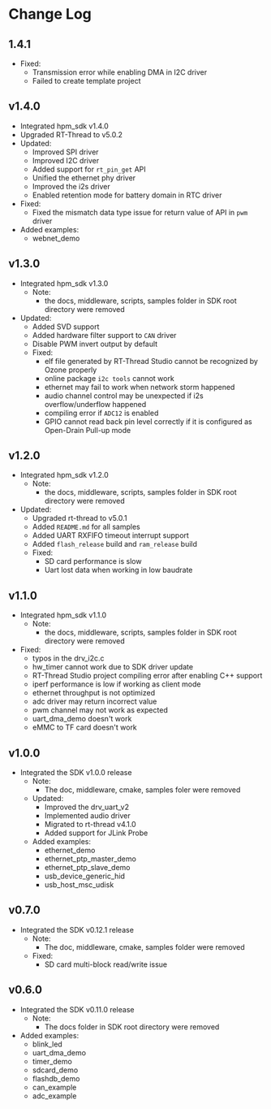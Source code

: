 # Change Log

## 1.4.1
- Fixed:
  - Transmission error while enabling DMA in I2C driver
  - Failed to create template project

## v1.4.0

- Integrated hpm_sdk v1.4.0
- Upgraded RT-Thread to v5.0.2
- Updated:
    - Improved SPI driver
    - Improved I2C driver
    - Added support for `rt_pin_get` API
    - Unified the ethernet phy driver
    - Improved the i2s driver
    - Enabled retention mode for battery domain in RTC driver
- Fixed:
    - Fixed the mismatch data type issue for return value of API in `pwm` driver
- Added examples:
    - webnet_demo

## v1.3.0

- Integrated hpm_sdk v1.3.0
    - Note:
        - the docs, middleware, scripts, samples folder in SDK root directory were removed
- Updated:
    - Added SVD support
    - Added hardware filter support to `CAN` driver
    - Disable PWM invert output by default
    - Fixed:
        - elf file generated by RT-Thread Studio cannot be recognized by Ozone properly
        - online package `i2c tools` cannot work
        - ethernet may fail to work when network storm happened
        - audio channel control may be unexpected if i2s overflow/underflow happened
        - compiling error if `ADC12` is enabled
        - GPIO cannot read back pin level correctly if it is configured as Open-Drain Pull-up mode

## v1.2.0

- Integrated hpm_sdk v1.2.0
    - Note:
        - the docs, middleware, scripts, samples folder in SDK root directory were removed
- Updated:
    - Upgraded rt-thread to v5.0.1
    - Added `README.md` for all samples
    - Added UART RXFIFO timeout interrupt support
    - Added `flash_release` build and `ram_release` build
    - Fixed:
        - SD card performance is slow
        - Uart lost data when working in low baudrate

## v1.1.0

- Integrated hpm_sdk v1.1.0
    - Note:
        - the docs, middleware, scripts, samples folder in SDK root directory were removed
- Fixed:
    - typos in the drv_i2c.c
    - hw_timer cannot work due to SDK driver update
    - RT-Thread Studio project compiling error after enabling C++ support
    - iperf performance is low if working as client mode
    - ethernet throughput is not optimized
    - adc driver may return incorrect value
    - pwm channel may not work as expected
    - uart_dma_demo doesn't work
    - eMMC to TF card doesn't work

## v1.0.0

- Integrated the SDK v1.0.0 release
    - Note:
        - The doc, middleware, cmake, samples foler were removed
    - Updated:
        - Improved the drv_uart_v2
        - Implemented audio driver
        - Migrated to rt-thread v4.1.0
        - Added support for JLink Probe
    - Added examples:
        - ethernet_demo
        - ethernet_ptp_master_demo
        - ethernet_ptp_slave_demo
        - usb_device_generic_hid
        - usb_host_msc_udisk

## v0.7.0

- Integrated the SDK v0.12.1 release
    - Note:
        - The doc, middleware, cmake, samples folder were removed
    - Fixed:
        - SD card multi-block read/write issue

## v0.6.0

- Integrated the SDK v0.11.0 release
    - Note:
        - The docs folder in SDK root directory were removed
- Added examples:
    - blink_led
    - uart_dma_demo
    - timer_demo
    - sdcard_demo
    - flashdb_demo
    - can_example
    - adc_example